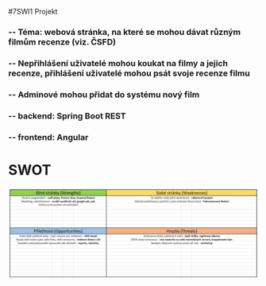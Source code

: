 #7SWI1 Projekt
### -- Téma: webová stránka, na které se mohou dávat různým filmům recenze (viz. ČSFD)
### -- Nepřihlášení uživatelé mohou koukat na filmy a jejich recenze, přihlášení uživatelé mohou psát svoje recenze filmu
### -- Adminové mohou přidat do systému nový film
### -- backend: Spring Boot REST
### -- frontend: Angular

# SWOT
![Screenshot](SWOT/swot_pic.png)
